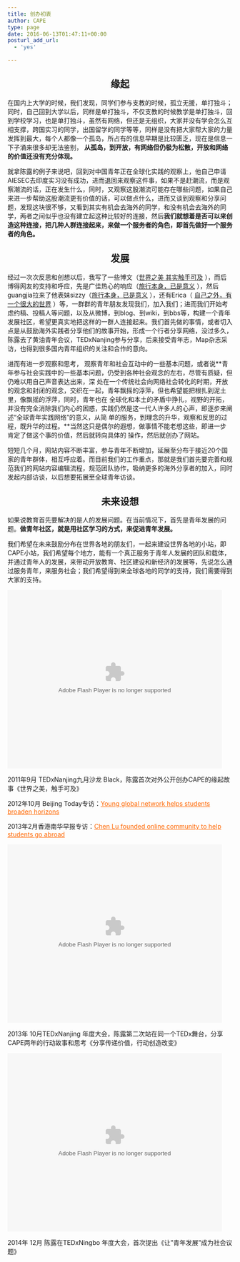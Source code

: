 ```yaml
---
title: 创办初衷
author: CAPE
type: page
date: 2016-06-13T01:47:11+00:00
posturl_add_url:
  - 'yes'

---
```

<h2 style="text-align: center;">
  缘起
</h2>

在国内上大学的时候，我们发现，同学们参与支教的时候，孤立无援，单打独斗；同时，自己回到大学以后，同样是单打独斗，不仅支教的时候教学是单打独斗，回到学校学习，也是单打独斗，虽然有网络，但还是无组织，大家并没有学会怎么互相支撑，跨国实习的同学，出国留学的同学等等，同样是没有把大家帮大家的力量发挥到最大，每个人都像一个孤岛，所占有的信息早期是比较匮乏，现在是信息一下子涌来很多却无法鉴别， **从孤岛，到开放，有网络但仍极为松散，开放和网络的价值还没有充分体现。**

就拿陈露的例子来说吧，回到对中国青年正在全球化实践的观察上，他自己申请AIESEC去印度实习没有成功，进而退回来观察这件事，如果不是赶潮流，而是观察潮流的话，正在发生什么，同时，又观察这股潮流可能存在哪些问题，如果自己来进一步帮助这股潮流更有价值的话，可以做点什么，进而又谈到观察和分享问题，发现这块很不够，又看到其实有机会去海外的同学，和没有机会去海外的同学，两者之间似乎也没有建立起这种比较好的连接，然后**我们就想着是否可以来创造这种连接，把几种人群连接起来，来做一个服务者的角色，即首先做好一个服务者的角色。**


<h2 style="text-align: center;">
  发展
</h2>

经过一次次反思和创想以后，我写了一些博文（[世界之美 其实触手可及][1] ），而后博得网友的支持和呼应，先是广佳热心的响应（<a title="Permalink to 旅行本身，已是意义" href="http://hicape.org/2011/07/the-meaning-of-journey/" rel="bookmark">旅行本身，已是意义</a> ），然后guangjia拉来了他表妹sizzy（<a title="Permalink to 旅行本身，已是意义" href="http://hicape.org/2011/07/the-meaning-of-journey/" rel="bookmark">旅行本身，已是意义</a> ），还有Erica（ <a title="Permalink to 自己之外，有一个很大的世界" href="http://hicape.org/2011/07/there-is-a-big-world-near-us/" rel="bookmark">自己之外，有一个很大的世界</a> ）等，一群群的青年朋友发现我们，加入我们；进而我们开始考虑约稿、投稿人等问题，以及从微博，到blog、到wiki，到bbs等，构建一个青年发展社区，希望更真实地把这样的一群人连接起来。我们首先做的事情，或者切入点是从鼓励海外实践者分享他们的故事开始，形成一个行者分享网络，没过多久，陈露去了黄油青年会议，TEDxNanjing参与分享，后来接受青年志，Map杂志采访，也得到很多国内青年组织的关注和合作的意向。 
 
进而有进一步观察和思考， 观察青年和社会互动中的一些基本问题，或者说**青年参与社会实践中的一些基本问题，仍受到各种社会观念的左右，尽管有质疑，但仍难以用自己声音表达出来，深 处在一个传统社会向网络社会转化的时期，开放的观念和封闭的观念，交织在一起，青年飘摇的浮萍，但也希望能把根扎到泥土里，像飘摇的浮萍，同时，青年也在 全球化和本土的矛盾中挣扎，视野的开拓，并没有完全消除我们内心的困惑，实践仍然是这一代人许多人的心声，即逐步来阐述“全球青年实践网络”的意义，从简 单的服务，到理念的升华，观察和反思的过程，既升华的过程。**当然这只是偶尔的遐想，做事情不能老想这些，即进一步肯定了做这个事的价值，然后就转向具体的 操作，然后就创办了网站。

短短几个月，网站内容不断丰富，参与青年不断增加，延展至分布于接近20个国家的青年群体，相互呼应着。而目前我们的工作重点，那就是我们首先要完善和规范我们的网站内容编辑流程，规范团队协作，吸纳更多的海外分享者的加入，同时发起内部访谈，以后想要拓展至全球青年访谈。

<h2 style="text-align: center;">
  未来设想
</h2>

如果说教育首先要解决的是人的发展问题。在当前情况下，首先是青年发展的问题。**做青年社区，就是用社区学习的方式，来促进青年发展。**

我们希望在未来鼓励分布在世界各地的朋友们，一起来建设世界各地的小站，即CAPE小站，我们希望每个地方，能有一个真正服务于青年人发展的团队和载体，并通过青年人的发展，来带动开放教育、社区建设和新经济的发展等，先说怎么通过服务青年，来服务社会；我们希望得到来全球各地的同学的支持，我们需要得到大家的支持。


<embed src="http://www.tudou.com/v/KPwLkqZKyfE/&bid=05&resourceId=0_05_05_99/v.swf" type="application/x-shockwave-flash" width="480" height="400">
</embed>

2011年9月 TEDxNanjing九月沙龙 Black，陈露首次对外公开创办CAPE的缘起故事《世界之美，触手可及》


2012年10月 Beijing Today专访：<span style="color: #ff6600;"><a style="color: #ff6600;" href="https://beijingtoday.com.cn/2012/11/young-global-network-helps-students-broaden-horizons/" target="_blank" rel="noopener noreferrer">Young global network helps students broaden horizons</a></span>

2013年2月香港南华早报专访：<span style="color: #ff6600;"><a style="color: #ff6600;" href="http://www.scmp.com/news/china/article/1151911/chen-lu-founded-online-community-help-students-go-abroad" target="_blank" rel="noopener noreferrer">Chen Lu founded online community to help students go abroad</a></span>


<embed src="http://player.youku.com/player.php/sid/XNjQwNjE4MTAw/v.swf" type="application/x-shockwave-flash" width="480" height="400" align="middle">
</embed>

2013年 10月TEDxNanjing 年度大会，陈露第二次站在同一个TEDx舞台，分享CAPE两年的行动故事和思考《分享传递价值，行动创造改变》


<embed src="https://imgcache.qq.com/tencentvideo_v1/playerv3/TPout.swf?max_age=86400&v=20161117&vid=r0146isdzkh&auto=0" type="application/x-shockwave-flash" width="480" height="400" align="middle">
</embed>

2014年 12月 陈露在TEDxNingbo 年度大会，首次提出《让&#8221;青年发展&#8221;成为社会议题》


 [1]: http://hicape.org/2011/07/its-easy-to-touch-the-world/

